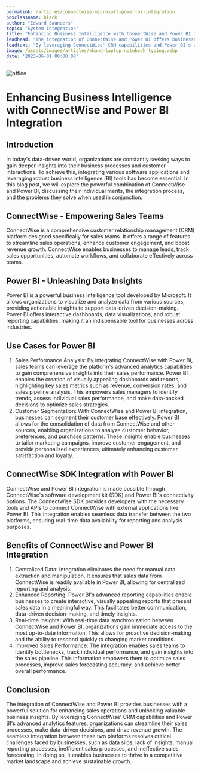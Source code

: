 ```yaml
---
permalink: /articles/connectwise-microsoft-power-bi-integration
boxclassname: black
author: "Edward Saunders"
topic: "System Integration"
title: "Enhancing Business Intelligence with ConnectWise and Power BI Integration"
leadhead: "The integration of ConnectWise and Power BI offers businesses a comprehensive solution to enhance sales operations, gain valuable insights, and overcome critical challenges"
leadtext: "By leveraging ConnectWise' CRM capabilities and Power BI's advanced analytics features, organizations can optimize their sales processes, make data-driven decisions, and drive business growth in a competitive market landscape. The seamless integration of these two powerful tools empowers businesses to maximize their sales potential, improve customer satisfaction, and stay ahead of the competition."
image: /assets/images/articles/xhand-laptop-notebook-typing.webp
date: '2023-06-01 00:00:00'
---
```


<div class="arttext">
  <img src="/assets/images/articles/xhand-laptop-notebook-typing.webp" alt="office" />
  <h1>Enhancing Business Intelligence with ConnectWise and Power BI Integration</h1>

  <h2>Introduction</h2>
  <p>
    In today's data-driven world, organizations are constantly seeking ways to gain deeper insights into their business processes and customer interactions. To achieve this, integrating various software applications and leveraging robust business intelligence (BI) tools has become essential. In this blog post, we will explore the powerful combination of ConnectWise and Power BI, discussing their individual merits, the integration process, and the problems they solve when used in conjunction.
  </p>

  <h2>ConnectWise - Empowering Sales Teams</h2>
  <p>
    ConnectWise is a comprehensive customer relationship management (CRM) platform designed specifically for sales teams. It offers a range of features to streamline sales operations, enhance customer engagement, and boost revenue growth. ConnectWise enables businesses to manage leads, track sales opportunities, automate workflows, and collaborate effectively across teams.
  </p>

  <h2>Power BI - Unleashing Data Insights</h2>
  <p>
    Power BI is a powerful business intelligence tool developed by Microsoft. It allows organizations to visualize and analyze data from various sources, providing actionable insights to support data-driven decision-making. Power BI offers interactive dashboards, data visualizations, and robust reporting capabilities, making it an indispensable tool for businesses across industries.
  </p>

  <h2>Use Cases for Power BI</h2>
  <ol>
    <li>Sales Performance Analysis: By integrating ConnectWise with Power BI, sales teams can leverage the platform's advanced analytics capabilities to gain comprehensive insights into their sales performance. Power BI enables the creation of visually appealing dashboards and reports, highlighting key sales metrics such as revenue, conversion rates, and sales pipeline analysis. This empowers sales managers to identify trends, assess individual sales performance, and make data-backed decisions to optimize sales strategies.</li>
    <li>Customer Segmentation: With ConnectWise and Power BI integration, businesses can segment their customer base effectively. Power BI allows for the consolidation of data from ConnectWise and other sources, enabling organizations to analyze customer behavior, preferences, and purchase patterns. These insights enable businesses to tailor marketing campaigns, improve customer engagement, and provide personalized experiences, ultimately enhancing customer satisfaction and loyalty.</li>
  </ol>

  <h2>ConnectWise SDK Integration with Power BI</h2>
  <p>
    ConnectWise and Power BI integration is made possible through ConnectWise's software development kit (SDK) and Power BI's connectivity options. The ConnectWise SDK provides developers with the necessary tools and APIs to connect ConnectWise with external applications like Power BI. This integration enables seamless data transfer between the two platforms, ensuring real-time data availability for reporting and analysis purposes.
  </p>

  <h2>Benefits of ConnectWise and Power BI Integration</h2>
  <ol>
    <li>Centralized Data: Integration eliminates the need for manual data extraction and manipulation. It ensures that sales data from ConnectWise is readily available in Power BI, allowing for centralized reporting and analysis.</li>
    <li>Enhanced Reporting: Power BI's advanced reporting capabilities enable businesses to create interactive, visually appealing reports that present sales data in a meaningful way. This facilitates better communication, data-driven decision-making, and timely insights.</li>
    <li>Real-time Insights: With real-time data synchronization between ConnectWise and Power BI, organizations gain immediate access to the most up-to-date information. This allows for proactive decision-making and the ability to respond quickly to changing market conditions.</li>
    <li>Improved Sales Performance: The integration enables sales teams to identify bottlenecks, track individual performance, and gain insights into the sales pipeline. This information empowers them to optimize sales processes, improve sales forecasting accuracy, and achieve better overall performance.</li>
  </ol>

  <h2>Conclusion</h2>
  <p>
    The integration of ConnectWise and Power BI provides businesses with a powerful solution for enhancing sales operations and unlocking valuable business insights. By leveraging ConnectWise' CRM capabilities and Power BI's advanced analytics features, organizations can streamline their sales processes, make data-driven decisions, and drive revenue growth. The seamless integration between these two platforms resolves critical challenges faced by businesses, such as data silos, lack of insights, manual reporting processes, inefficient sales processes, and ineffective sales forecasting. In doing so, it enables businesses to thrive in a competitive market landscape and achieve sustainable growth.
  </p>
</div>